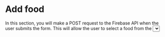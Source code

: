 # Add food
In this section, you will make a POST request to the Firebase API when the user submits the form.
This will allow the user to select a food from the <select> dropdown, enter the number of carbs, protein, and fat. When the form is submitted, a POST request should be sent containing the data provided by the user, following the API documentation below.
